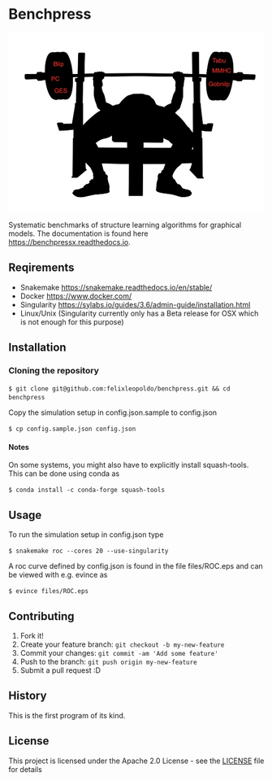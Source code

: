 <snippet>
  <content><![CDATA[
# ${1:Systematic benchmarks of structure learning algorithms for graphical models}


#  
# Benchpress

![Benchpress](figures/benchpress.jpg)

Systematic benchmarks of structure learning algorithms for graphical models.
The documentation is found here https://benchpressx.readthedocs.io.

## Reqirements
- Snakemake https://snakemake.readthedocs.io/en/stable/
- Docker https://www.docker.com/
- Singularity https://sylabs.io/guides/3.6/admin-guide/installation.html
- Linux/Unix (Singularity currently only has a Beta release for OSX which is not enough for this purpose)
## Installation


### Cloning the repository

`$ git clone git@github.com:felixleopoldo/benchpress.git && cd benchpress`

Copy the simulation setup in config.json.sample to config.json 

`$ cp config.sample.json config.json`

#### Notes
On some systems, you might also have to explicitly install squash-tools. This can be done using conda as

`$ conda install -c conda-forge squash-tools`

## Usage

To run the simulation setup in config.json type

`$ snakemake roc --cores 20 --use-singularity`

A roc curve defined by config.json is found in the file files/ROC.eps and can be viewed with e.g. evince as

`$ evince files/ROC.eps`


## Contributing

1. Fork it!
2. Create your feature branch: `git checkout -b my-new-feature`
3. Commit your changes: `git commit -am 'Add some feature'`
4. Push to the branch: `git push origin my-new-feature`
5. Submit a pull request :D

## History

This is the first program of its kind.


## License

This project is licensed under the Apache 2.0 License - see the [LICENSE](LICENSE) file for details

</content>
  <tabTrigger></tabTrigger>
</snippet>